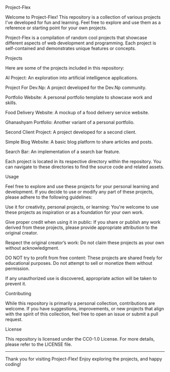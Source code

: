 Project-Flex

Welcome to Project-Flex! This repository is a collection of various projects I've developed for fun and learning. Feel free to explore and use them as a reference or starting point for your own projects.

Project-Flex is a compilation of random cool projects that showcase different aspects of web development and programming. Each project is self-contained and demonstrates unique features or concepts.

Projects

Here are some of the projects included in this repository:

AI Project: An exploration into artificial intelligence applications.

Project For Dev.Np: A project developed for the Dev.Np community.

Portfolio Website: A personal portfolio template to showcase work and skills.

Food Delivery Website: A mockup of a food delivery service website.

Ghanashyam Portfolio: Another variant of a personal portfolio.

Second Client Project: A project developed for a second client.

Simple Blog Website: A basic blog platform to share articles and posts.

Search Bar: An implementation of a search bar feature.


Each project is located in its respective directory within the repository. You can navigate to these directories to find the source code and related assets.

Usage

Feel free to explore and use these projects for your personal learning and development. If you decide to use or modify any part of these projects, please adhere to the following guidelines:

Use it for creativity, personal projects, or learning: You're welcome to use these projects as inspiration or as a foundation for your own work.

Give proper credit when using it in public: If you share or publish any work derived from these projects, please provide appropriate attribution to the original creator.

Respect the original creator’s work: Do not claim these projects as your own without acknowledgment.

DO NOT try to profit from free content: These projects are shared freely for educational purposes. Do not attempt to sell or monetize them without permission.


If any unauthorized use is discovered, appropriate action will be taken to prevent it.

Contributing

While this repository is primarily a personal collection, contributions are welcome. If you have suggestions, improvements, or new projects that align with the spirit of this collection, feel free to open an issue or submit a pull request.

License

This repository is licensed under the CC0-1.0 License. For more details, please refer to the LICENSE file.


---

Thank you for visiting Project-Flex! Enjoy exploring the projects, and happy coding!

